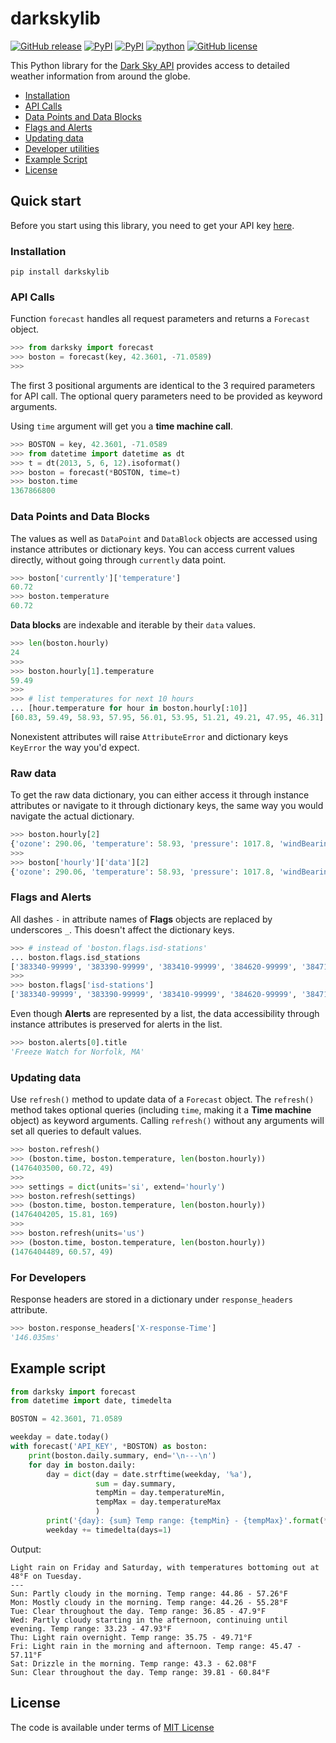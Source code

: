 # darkskylib
[![GitHub release](https://img.shields.io/github/release/lukaskubis/darkskylib.svg)](https://github.com/lukaskubis/darkskylib/releases) [![PyPI](https://img.shields.io/pypi/v/darkskylib.svg)](https://pypi.python.org/pypi/darkskylib) [![PyPI](https://img.shields.io/pypi/status/darkskylib.svg)](https://pypi.python.org/pypi/darkskylib) [![python](https://img.shields.io/pypi/pyversions/darkskylib.svg)](https://pypi.python.org/pypi/darkskylib) [![GitHub license](https://img.shields.io/badge/license-MIT-lightgray.svg)](https://raw.githubusercontent.com/lukaskubis/darkskylib/master/LICENSE)

This Python library for the [Dark Sky API](https://darksky.net/dev/docs) provides access to detailed weather information from around the globe.


* [Installation](#installation)
* [API Calls](#api-calls)
* [Data Points and Data Blocks](#data-points-and-data-blocks)
* [Flags and Alerts](#flags-and-alerts)
* [Updating data](#updating-data)
* [Developer utilities](#things-useful-for-developers)
* [Example Script](#example-script)
* [License](#license)

## Quick start
Before you start using this library, you need to get your API key [here](https://darksky.net/dev/register).

### Installation

    pip install darkskylib

### API Calls
Function `forecast` handles all request parameters and returns a `Forecast` object.

```python
>>> from darksky import forecast
>>> boston = forecast(key, 42.3601, -71.0589)
>>>
```

The first 3 positional arguments are identical to the 3 required parameters for API call. The optional query parameters need to be provided as keyword arguments.

Using `time` argument will get you a **time machine call**.

```python
>>> BOSTON = key, 42.3601, -71.0589
>>> from datetime import datetime as dt
>>> t = dt(2013, 5, 6, 12).isoformat()
>>> boston = forecast(*BOSTON, time=t)
>>> boston.time
1367866800
```

### Data Points and Data Blocks
The values as well as `DataPoint` and `DataBlock` objects are accessed using instance attributes or dictionary keys. You can access current values directly, without going through `currently` data point.

```python
>>> boston['currently']['temperature']
60.72
>>> boston.temperature
60.72
```

**Data blocks** are indexable and iterable by their `data` values.

```python
>>> len(boston.hourly)
24
>>>
>>> boston.hourly[1].temperature
59.49
>>>
>>> # list temperatures for next 10 hours
... [hour.temperature for hour in boston.hourly[:10]]
[60.83, 59.49, 58.93, 57.95, 56.01, 53.95, 51.21, 49.21, 47.95, 46.31]
```

Nonexistent attributes will raise `AttributeError` and dictionary keys `KeyError` the way you'd expect.

### Raw data
To get the raw data dictionary, you can either access it through instance attributes or navigate to it through dictionary keys, the same way you would navigate the actual dictionary.

```python
>>> boston.hourly[2]
{'ozone': 290.06, 'temperature': 58.93, 'pressure': 1017.8, 'windBearing': 274, 'dewPoint': 52.58, 'cloudCover': 0.29, 'apparentTemperature': 58.93, 'windSpeed': 7.96, 'summary': 'Partly Cloudy', 'icon': 'partly-cloudy-night', 'humidity': 0.79, 'precipProbability': 0, 'precipIntensity': 0, 'visibility': 8.67, 'time': 1476410400}
>>>
>>> boston['hourly']['data'][2]
{'ozone': 290.06, 'temperature': 58.93, 'pressure': 1017.8, 'windBearing': 274, 'dewPoint': 52.58, 'cloudCover': 0.29, 'apparentTemperature': 58.93, 'windSpeed': 7.96, 'summary': 'Partly Cloudy', 'icon': 'partly-cloudy-night', 'humidity': 0.79, 'precipProbability': 0, 'precipIntensity': 0, 'visibility': 8.67, 'time': 1476410400}
```


### Flags and Alerts
All dashes `-` in attribute names of **Flags** objects are replaced by underscores `_`. This doesn't affect the dictionary keys.

```python
>>> # instead of 'boston.flags.isd-stations'
... boston.flags.isd_stations
['383340-99999', '383390-99999', '383410-99999', '384620-99999', '384710-99999']
>>>
>>> boston.flags['isd-stations']
['383340-99999', '383390-99999', '383410-99999', '384620-99999', '384710-99999']
```

Even though **Alerts** are represented by a list, the data accessibility through instance attributes is preserved for alerts in the list.

```python
>>> boston.alerts[0].title
'Freeze Watch for Norfolk, MA'
```

### Updating data
Use `refresh()` method to update data of a `Forecast` object. The `refresh()` method takes optional queries (including `time`, making it a **Time machine** object) as keyword arguments. Calling `refresh()` without any arguments will set all queries to default values.

```python
>>> boston.refresh()
>>> (boston.time, boston.temperature, len(boston.hourly))
(1476403500, 60.72, 49)
>>>
>>> settings = dict(units='si', extend='hourly')
>>> boston.refresh(settings)
>>> (boston.time, boston.temperature, len(boston.hourly))
(1476404205, 15.81, 169)
>>>
>>> boston.refresh(units='us')
>>> (boston.time, boston.temperature, len(boston.hourly))
(1476404489, 60.57, 49)
```

### For Developers
Response headers are stored in a dictionary under `response_headers` attribute.

```python
>>> boston.response_headers['X-response-Time']
'146.035ms'
```

## Example script
```python
from darksky import forecast
from datetime import date, timedelta

BOSTON = 42.3601, 71.0589

weekday = date.today()
with forecast('API_KEY', *BOSTON) as boston:
    print(boston.daily.summary, end='\n---\n')
    for day in boston.daily:
        day = dict(day = date.strftime(weekday, '%a'),
                   sum = day.summary,
                   tempMin = day.temperatureMin,
                   tempMax = day.temperatureMax
                   )
        print('{day}: {sum} Temp range: {tempMin} - {tempMax}'.format(**day))
        weekday += timedelta(days=1)
```
Output:

    Light rain on Friday and Saturday, with temperatures bottoming out at 48°F on Tuesday.
    ---
    Sun: Partly cloudy in the morning. Temp range: 44.86 - 57.26°F
    Mon: Mostly cloudy in the morning. Temp range: 44.26 - 55.28°F
    Tue: Clear throughout the day. Temp range: 36.85 - 47.9°F
    Wed: Partly cloudy starting in the afternoon, continuing until evening. Temp range: 33.23 - 47.93°F
    Thu: Light rain overnight. Temp range: 35.75 - 49.71°F
    Fri: Light rain in the morning and afternoon. Temp range: 45.47 - 57.11°F
    Sat: Drizzle in the morning. Temp range: 43.3 - 62.08°F
    Sun: Clear throughout the day. Temp range: 39.81 - 60.84°F

## License
The code is available under terms of [MIT License](https://raw.githubusercontent.com/lukaskubis/darkskylib/master/LICENSE)
